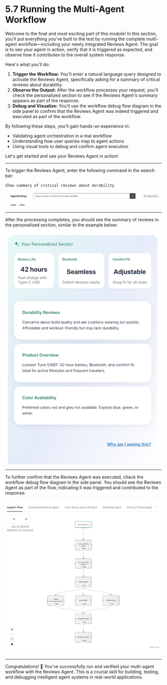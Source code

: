 # 5.7 Running the Multi-Agent Workflow

Welcome to the final and most exciting part of this module! In this section, you'll put everything you've built to the test by running the complete multi-agent workflow—including your newly integrated Reviews Agent. The goal is to see your agent in action, verify that it is triggered as expected, and observe how it contributes to the overall system response.

Here's what you'll do:

1. **Trigger the Workflow:** You'll enter a natural language query designed to activate the Reviews Agent, specifically asking for a summary of critical reviews about durability.
2. **Observe the Output:** After the workflow processes your request, you'll check the personalized section to see if the Reviews Agent's summary appears as part of the response.
3. **Debug and Visualize:** You'll use the workflow debug flow diagram in the side panel to confirm that the Reviews Agent was indeed triggered and executed as part of the workflow.

By following these steps, you'll gain hands-on experience in:
- Validating agent orchestration in a real workflow
- Understanding how user queries map to agent actions
- Using visual tools to debug and confirm agent execution

Let's get started and see your Reviews Agent in action!

---

To trigger the Reviews Agent, enter the following command in the search bar:

```text
Show summary of critical reviews about durability
```

![Reviews Summary Command.](../img/reviews-search-query.png)

---

After the processing completes, you should see the summary of reviews in the personalized section, similar to the example below:

![Reviews Summary in Personalized Section.](../img/personalized-section-with-reviews-agent-response.png)

---

To further confirm that the Reviews Agent was executed, check the workflow debug flow diagram in the side panel. You should see the Reviews Agent as part of the flow, indicating it was triggered and contributed to the response:

![Workflow Debug Flow Diagram.](../img/reviews-agent-in-debug-flow-diagram.png)

---

Congratulations! 🎉 You've successfully run and verified your multi-agent workflow with the Reviews Agent. This is a crucial skill for building, testing, and debugging intelligent agent systems in real-world applications.